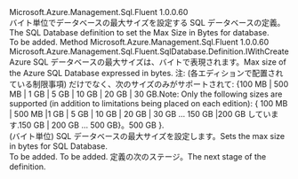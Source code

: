 <Type Name="IWithMaxSizeBytesAllCreateOptions" FullName="Microsoft.Azure.Management.Sql.Fluent.SqlDatabase.Definition.IWithMaxSizeBytesAllCreateOptions">
  <TypeSignature Language="C#" Value="public interface IWithMaxSizeBytesAllCreateOptions" />
  <TypeSignature Language="ILAsm" Value=".class public interface auto ansi abstract IWithMaxSizeBytesAllCreateOptions" />
  <TypeSignature Language="DocId" Value="T:Microsoft.Azure.Management.Sql.Fluent.SqlDatabase.Definition.IWithMaxSizeBytesAllCreateOptions" />
  <TypeSignature Language="VB.NET" Value="Public Interface IWithMaxSizeBytesAllCreateOptions" />
  <TypeSignature Language="F#" Value="type IWithMaxSizeBytesAllCreateOptions = interface" />
  <AssemblyInfo>
    <AssemblyName>Microsoft.Azure.Management.Sql.Fluent</AssemblyName>
    <AssemblyVersion>1.0.0.60</AssemblyVersion>
  </AssemblyInfo>
  <Interfaces />
  <Docs>
    <summary>
            <span data-ttu-id="40bb2-101">バイト単位でデータベースの最大サイズを設定する SQL データベースの定義。</span><span class="sxs-lookup"><span data-stu-id="40bb2-101">The SQL Database definition to set the Max Size in Bytes for database.</span></span>
            </summary>
    <remarks>To be added.</remarks>
  </Docs>
  <Members>
    <Member MemberName="WithMaxSizeBytes">
      <MemberSignature Language="C#" Value="public Microsoft.Azure.Management.Sql.Fluent.SqlDatabase.Definition.IWithCreate WithMaxSizeBytes (long maxSizeBytes);" />
      <MemberSignature Language="ILAsm" Value=".method public hidebysig newslot virtual instance class Microsoft.Azure.Management.Sql.Fluent.SqlDatabase.Definition.IWithCreate WithMaxSizeBytes(int64 maxSizeBytes) cil managed" />
      <MemberSignature Language="DocId" Value="M:Microsoft.Azure.Management.Sql.Fluent.SqlDatabase.Definition.IWithMaxSizeBytesAllCreateOptions.WithMaxSizeBytes(System.Int64)" />
      <MemberSignature Language="VB.NET" Value="Public Function WithMaxSizeBytes (maxSizeBytes As Long) As IWithCreate" />
      <MemberSignature Language="F#" Value="abstract member WithMaxSizeBytes : int64 -&gt; Microsoft.Azure.Management.Sql.Fluent.SqlDatabase.Definition.IWithCreate" Usage="iWithMaxSizeBytesAllCreateOptions.WithMaxSizeBytes maxSizeBytes" />
      <MemberType>Method</MemberType>
      <AssemblyInfo>
        <AssemblyName>Microsoft.Azure.Management.Sql.Fluent</AssemblyName>
        <AssemblyVersion>1.0.0.60</AssemblyVersion>
      </AssemblyInfo>
      <ReturnValue>
        <ReturnType>Microsoft.Azure.Management.Sql.Fluent.SqlDatabase.Definition.IWithCreate</ReturnType>
      </ReturnValue>
      <Parameters>
        <Parameter Name="maxSizeBytes" Type="System.Int64" />
      </Parameters>
      <Docs>
        <param name="maxSizeBytes">
            <span data-ttu-id="40bb2-102">Azure SQL データベースの最大サイズは、バイトで表現されます。</span><span class="sxs-lookup"><span data-stu-id="40bb2-102">Max size of the Azure SQL Database expressed in bytes.</span></span> <span data-ttu-id="40bb2-103">注: (各エディションで配置されている制限事項) だけでなく、次のサイズのみがサポートされて: {100 MB | 500 MB | 1 GB | 5 GB | 10 GB | 20 GB | 30 GB.</span><span class="sxs-lookup"><span data-stu-id="40bb2-103">Note: Only the following sizes are supported (in addition to limitations being placed on each edition): { 100 MB | 500 MB |1 GB | 5 GB | 10 GB | 20 GB | 30 GB …</span></span> <span data-ttu-id="40bb2-104">150 GB |200 GB しています.</span><span class="sxs-lookup"><span data-stu-id="40bb2-104">150 GB | 200 GB …</span></span> <span data-ttu-id="40bb2-105">500 GB}。</span><span class="sxs-lookup"><span data-stu-id="40bb2-105">500 GB }.</span></span>
            </param>
        <summary>
            <span data-ttu-id="40bb2-106">(バイト単位) SQL データベースの最大サイズを設定します。</span><span class="sxs-lookup"><span data-stu-id="40bb2-106">Sets the max size in bytes for SQL Database.</span></span>
            </summary>
        <returns>To be added.</returns>
        <remarks>To be added.</remarks>
        <return><span data-ttu-id="40bb2-107">定義の次のステージ。</span><span class="sxs-lookup"><span data-stu-id="40bb2-107">The next stage of the definition.</span></span></return>
      </Docs>
    </Member>
  </Members>
</Type>